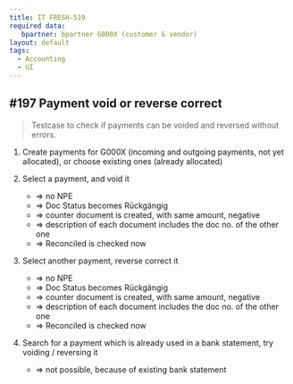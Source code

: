 ```yaml
---
title: IT FRESH-519
required data:
   bpartner: bpartner G000X (customer & vendor)
layout: default
tags:
  - Accounting
  - UI
---
```

## #197 Payment void or reverse correct

> Testcase to check if payments can be voided and
> reversed without errors.

1. Create payments for G000X (incoming and outgoing payments, not yet allocated), or choose existing ones (already allocated)

1. Select a payment, and void it
	* => no NPE
	* => Doc Status becomes Rückgängig
	* => counter document is created, with same amount, negative
	* => description of each document includes the doc no. of the other one
	* => Reconciled is checked now
	
1. Select another payment, reverse correct it
	* => no NPE
	* => Doc Status becomes Rückgängig
	* => counter document is created, with same amount, negative
	* => description of each document includes the doc no. of the other one
	* => Reconciled is checked now
	
1. Search for a payment which is already used in a bank statement, try voiding / reversing it
	* => not possible, because of existing bank statement
	
